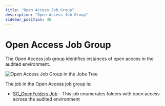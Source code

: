 ```yaml
---
title: "Open Access Job Group"
description: "Open Access Job Group"
sidebar_position: 40
---
```


# Open Access Job Group

The Open Access job group identifies instances of open access in the audited environment.

![Open Access Job Group in the Jobs Tree](/img/product_docs/accessanalyzer/11.6/solutions/windows/openaccess/jobstree.webp)

The job in the Open Access job group is:

- [SG_OpenFolders Job](/docs/accessanalyzer/11.6/solutions/windows/openaccess/sg_openfolders.md)
  – This job enumerates folders with open access across the audited environment
